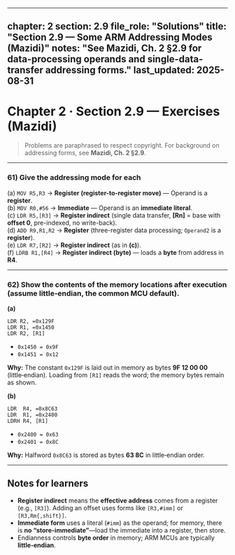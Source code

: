 
---
chapter: 2
section: 2.9
file_role: "Solutions"
title: "Section 2.9 — Some ARM Addressing Modes (Mazidi)"
notes: "See Mazidi, Ch. 2 §2.9 for data-processing operands and single-data-transfer addressing forms."
last_updated: 2025-08-31
---

# Chapter 2 · Section 2.9 — Exercises (Mazidi)

> Problems are paraphrased to respect copyright. For background on addressing forms, see **Mazidi, Ch. 2 §2.9**.

---

### 61) Give the addressing mode for each

(a) `MOV R5,R3` → **Register (register-to-register move)** — Operand is a **register**.  
(b) `MOV R0,#56` → **Immediate** — Operand is an **immediate literal**.  
(c) `LDR R5,[R3]` → **Register indirect** (single data transfer, **[Rn]** = base with **offset 0**, pre-indexed, no write-back).  
(d) `ADD R9,R1,R2` → **Register** (three-register data processing; `Operand2` is a **register**).  
(e) `LDR R7,[R2]` → **Register indirect** (as in **(c)**).  
(f) `LDRB R1,[R4]` → **Register indirect (byte)** — loads a **byte** from address in **R4**.

---

### 62) Show the contents of the memory locations after execution (assume **little‑endian**, the common MCU default).

**(a)**
```armasm
LDR R2, =0x129F
LDR R1, =0x1450
LDR R2, [R1]
```
- `0x1450 = 0x9F`  
- `0x1451 = 0x12`

**Why:** The constant `0x129F` is laid out in memory as bytes **9F 12 00 00** (little‑endian). Loading from `[R1]` reads the word; the memory bytes remain as shown.

**(b)**
```armasm
LDR  R4, =0x8C63
LDR  R1, =0x2400
LDRH R4, [R1]
```
- `0x2400 = 0x63`  
- `0x2401 = 0x8C`

**Why:** Halfword `0x8C63` is stored as bytes **63 8C** in little‑endian order.

---

## Notes for learners
- **Register indirect** means the **effective address** comes from a register (e.g., `[R3]`). Adding an offset uses forms like `[R3,#imm]` or `[R3,Rm{,shift}]`.  
- **Immediate form** uses a literal (`#imm`) as the operand; for memory, there is **no “store-immediate”**—load the immediate into a register, then store.  
- Endianness controls **byte order** in memory; ARM MCUs are typically **little‑endian**.
